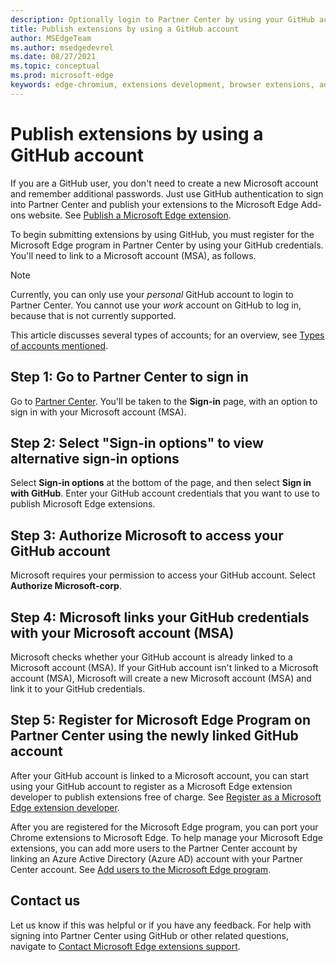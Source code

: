 ```yaml
---
description: Optionally login to Partner Center by using your GitHub account credentials.
title: Publish extensions by using a GitHub account
author: MSEdgeTeam
ms.author: msedgedevrel
ms.date: 08/27/2021
ms.topic: conceptual
ms.prod: microsoft-edge
keywords: edge-chromium, extensions development, browser extensions, add-ons, partner center, developer
---
```

# Publish extensions by using a GitHub account

If you are a GitHub user, you don't need to create a new Microsoft account and remember additional passwords.  Just use GitHub authentication to sign into Partner Center and publish your extensions to the Microsoft Edge Add-ons website.  See [Publish a Microsoft Edge extension](publish-extension.md).

To begin submitting extensions by using GitHub, you must register for the Microsoft Edge program in Partner Center by using your GitHub credentials.  You'll need to link to a Microsoft account (MSA), as follows.

> [!NOTE]
> Currently, you can only use your _personal_ GitHub account to login to Partner Center.  You cannot use your _work_ account on GitHub to log in, because that is not currently supported.

This article discusses several types of accounts; for an overview, see [Types of accounts mentioned](create-dev-account.md#types-of-accounts-mentioned).


<!-- ====================================================================== -->
## Step 1: Go to Partner Center to sign in

Go to [Partner Center][MicrosoftPartnerCenter].  You'll be taken to the **Sign-in** page, with an option to sign in with your Microsoft account (MSA).


<!-- ====================================================================== -->
## Step 2: Select "Sign-in options" to view alternative sign-in options

Select **Sign-in options** at the bottom of the page, and then select **Sign in with GitHub**.  Enter your GitHub account credentials that you want to use to publish Microsoft Edge extensions.


<!-- ====================================================================== -->
## Step 3: Authorize Microsoft to access your GitHub account

Microsoft requires your permission to access your GitHub account.  Select **Authorize Microsoft-corp**.


<!-- ====================================================================== -->
## Step 4: Microsoft links your GitHub credentials with your Microsoft account (MSA)

Microsoft checks whether your GitHub account is already linked to a Microsoft account (MSA).  If your GitHub account isn't linked to a Microsoft account (MSA), Microsoft will create a new Microsoft account (MSA) and link it to your GitHub credentials.


<!-- ====================================================================== -->
## Step 5: Register for Microsoft Edge Program on Partner Center using the newly linked GitHub account

After your GitHub account is linked to a Microsoft account, you can start using your GitHub account to register as a Microsoft Edge extension developer to publish extensions free of charge.  See [Register as a Microsoft Edge extension developer](create-dev-account.md).

After you are registered for the Microsoft Edge program, you can port your Chrome extensions to Microsoft Edge.  To help manage your Microsoft Edge extensions, you can add more users to the Partner Center account by linking an Azure Active Directory (Azure AD) account with your Partner Center account.  See [Add users to the Microsoft Edge program](aad-account.md).


<!-- ====================================================================== -->
## Contact us

Let us know if this was helpful or if you have any feedback.  For help with signing into Partner Center using GitHub or other related questions, navigate to [Contact Microsoft Edge extensions support](contact-extensions-team.md).


<!-- ====================================================================== -->
<!-- links -->
[MicrosoftPartnerCenter]: https://partner.microsoft.com "Partner Center"
